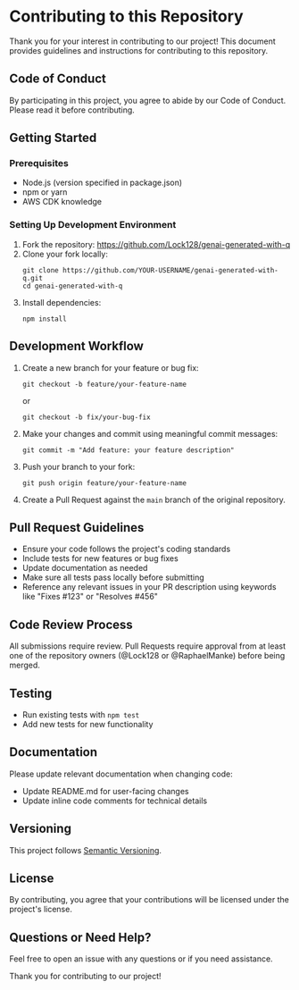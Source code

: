 # Contributing to this Repository

Thank you for your interest in contributing to our project! This document provides guidelines and instructions for contributing to this repository.

## Code of Conduct

By participating in this project, you agree to abide by our Code of Conduct. Please read it before contributing.

## Getting Started

### Prerequisites

- Node.js (version specified in package.json)
- npm or yarn
- AWS CDK knowledge

### Setting Up Development Environment

1. Fork the repository: https://github.com/Lock128/genai-generated-with-q
2. Clone your fork locally:
   ```
   git clone https://github.com/YOUR-USERNAME/genai-generated-with-q.git
   cd genai-generated-with-q
   ```
3. Install dependencies:
   ```
   npm install
   ```

## Development Workflow

1. Create a new branch for your feature or bug fix:
   ```
   git checkout -b feature/your-feature-name
   ```
   or
   ```
   git checkout -b fix/your-bug-fix
   ```

2. Make your changes and commit using meaningful commit messages:
   ```
   git commit -m "Add feature: your feature description"
   ```

3. Push your branch to your fork:
   ```
   git push origin feature/your-feature-name
   ```

4. Create a Pull Request against the `main` branch of the original repository.

## Pull Request Guidelines

- Ensure your code follows the project's coding standards
- Include tests for new features or bug fixes
- Update documentation as needed
- Make sure all tests pass locally before submitting
- Reference any relevant issues in your PR description using keywords like "Fixes #123" or "Resolves #456"

## Code Review Process

All submissions require review. Pull Requests require approval from at least one of the repository owners (@Lock128 or @RaphaelManke) before being merged.

## Testing

- Run existing tests with `npm test`
- Add new tests for new functionality

## Documentation

Please update relevant documentation when changing code:
- Update README.md for user-facing changes
- Update inline code comments for technical details

## Versioning

This project follows [Semantic Versioning](https://semver.org/).

## License

By contributing, you agree that your contributions will be licensed under the project's license.

## Questions or Need Help?

Feel free to open an issue with any questions or if you need assistance.

Thank you for contributing to our project!